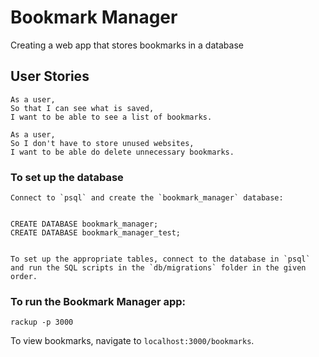 # Bookmark Manager

Creating a web app that stores bookmarks in a database

## User Stories
```
As a user,
So that I can see what is saved,
I want to be able to see a list of bookmarks.

As a user,
So I don't have to store unused websites,
I want to be able do delete unnecessary bookmarks.
```
### To set up the database

	Connect to `psql` and create the `bookmark_manager` database:


	CREATE DATABASE bookmark_manager;
	CREATE DATABASE bookmark_manager_test;


	To set up the appropriate tables, connect to the database in `psql` and run the SQL scripts in the `db/migrations` folder in the given order.

### To run the Bookmark Manager app:


	rackup -p 3000

  To view bookmarks, navigate to `localhost:3000/bookmarks`.
